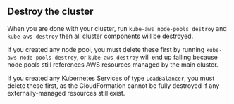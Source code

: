 ## Destroy the cluster

When you are done with your cluster, run `kube-aws node-pools destroy` and `kube-aws destroy` then all cluster components will be destroyed.

If you created any node pool, you must delete these first by running `kube-aws node-pools destroy`, or `kube-aws destroy` will end up failing because node pools still references
AWS resources managed by the main cluster.

If you created any Kubernetes Services of type `LoadBalancer`, you must delete these first, as the CloudFormation cannot be fully destroyed if any externally-managed resources still exist.
